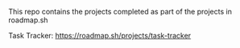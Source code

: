 This repo contains the projects completed as part of the projects in roadmap.sh

Task Tracker: https://roadmap.sh/projects/task-tracker

